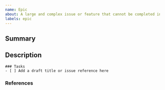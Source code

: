 ```yaml
---
name: Epic
about: A large and complex issue or feature that cannot be completed in a single development cycle.
labels: epic
---
```


## Summary

<!-- A brief summary of the Epic. -->

## Description

<!-- A detailed explanation of Epic. -->

```[tasklist]
### Tasks
- [ ] Add a draft title or issue reference here
```

### References

<!-- Please write anything(such as an external link) for reference. -->
